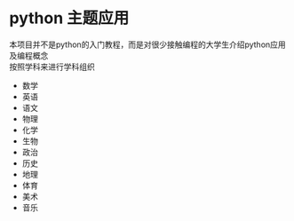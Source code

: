 # python 主题应用
本项目并不是python的入门教程，而是对很少接触编程的大学生介绍python应用及编程概念<br>
按照学科来进行学科组织<br>
- 数学
- 英语
- 语文
- 物理
- 化学
- 生物
- 政治
- 历史
- 地理
- 体育
- 美术
- 音乐
